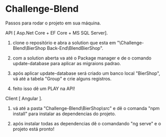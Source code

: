 # Challenge-Blend

Passos para rodar o projeto em sua máquina.

API [ Asp.Net Core + EF Core + MS SQL Server].
1. clone o repositório e abra a solution que esta em "\Challenge-Blend\BierShop Back-End\BlendBierShop".

2. com a solution aberta va até o Package manager e de o comando update-database para aplicar as migraions padrao.

3. após aplicar update-database será criado um banco local "BierShop", vá até a tabela "Group" e crie alguns registros.

4. feito isso dê um PLAY na API!

Client [ Angular ].
1. vá até a pasta "Challenge-Blend\BierShop\src" e dê o comanda "npm install" para instalar as dependencias do projeto.

2. após instalar todas as dependencias dê o comandando "ng serve" e o projeto está pronto!

